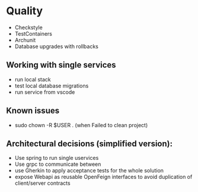 # Quality

- Checkstyle
- TestContainers
- Archunit
- Database upgrades with rollbacks

## Working with single services
- run local stack
- test local database migrations
- run service from vscode

## Known issues
- sudo chown -R $USER . (when Failed to clean project)

## Architectural decisions (simplified version):
- Use spring to run single uservices
- Use grpc to communicate between 
- use Gherkin to apply acceptance tests for the whole solution
- expose Webapi as reusable OpenFeign interfaces to avoid duplication of client/server contracts

